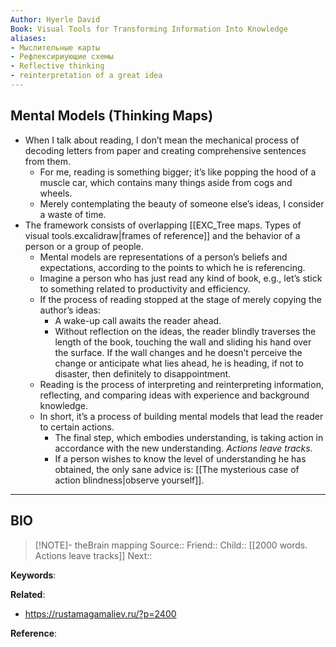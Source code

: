 ```yaml
---
Author: Hyerle David
Book: Visual Tools for Transforming Information Into Knowledge
aliases:
- Мыслительные карты
- Рефлексириующие схемы
- Reflective thinking
- reinterpretation of a great idea
---
```

## Mental Models (Thinking Maps)

- When I talk about reading, I don’t mean the mechanical process of decoding letters from paper and creating comprehensive sentences from them.
    - For me, reading is something bigger; it’s like popping the hood of a muscle car, which contains many things aside from cogs and wheels.
    - Merely contemplating the beauty of someone else’s ideas, I consider a waste of time.
- The framework consists of overlapping [[EXC_Tree maps. Types of visual tools.excalidraw|frames of reference]] and the behavior of a person or a group of people.
    - Mental models are representations of a person’s beliefs and expectations, according to the points to which he is referencing.
    - Imagine a person who has just read any kind of book, e.g., let’s stick to something related to productivity and efficiency.
    - If the process of reading stopped at the stage of merely copying the author’s ideas:
        - A wake-up call awaits the reader ahead.
        - Without reflection on the ideas, the reader blindly traverses the length of the book, touching the wall and sliding his hand over the surface. If the wall changes and he doesn’t perceive the change or anticipate what lies ahead, he is heading, if not to disaster, then definitely to disappointment.
    - Reading is the process of interpreting and reinterpreting information, reflecting, and comparing ideas with experience and background knowledge.
    - In short, it’s a process of building mental models that lead the reader to certain actions.
        - The final step, which embodies understanding, is taking action in accordance with the new understanding. _Actions leave tracks_.
        - If a person wishes to know the level of understanding he has obtained, the only sane advice is: [[The mysterious case of action blindness|observe yourself]].

***
## BIO
> [!NOTE]- theBrain mapping
> Source::
> Friend::
> Child:: [[2000 words. Actions leave tracks]]
> Next::

**Keywords**:

**Related**:
- https://rustamagamaliev.ru/?p=2400

**Reference**: 